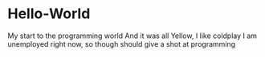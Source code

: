 # Hello-World
My start to the programming world
And it was all Yellow, I like coldplay
I am unemployed right now, so though should give a shot at programming
